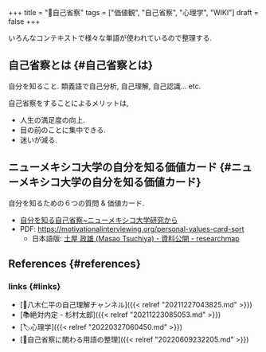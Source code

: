 +++
title = "📝自己省察"
tags = ["価値観", "自己省察", "心理学", "WIKI"]
draft = false
+++

いろんなコンテキストで様々な単語が使われているので整理する.


## 自己省察とは {#自己省察とは}

自分を知ること. 類義語で自己分析, 自己理解, 自己認識... etc.

自己省察をすることによるメリットは,

-   人生の満足度の向上.
-   目の前のことに集中できる.
-   迷いが減る.


## ニューメキシコ大学の自分を知る価値カード {#ニューメキシコ大学の自分を知る価値カード}

自分を知るための６つの質問 & 価値カード.

-   [自分を知る自己省察~ニューメキシコ大学研究から](https://daigoblog.jp/jikoseisatsu/)
-   PDF: <https://motivationalinterviewing.org/personal-values-card-sort>
    -   日本語版: [土屋 政雄 (Masao Tsuchiya) - 資料公開 - researchmap](https://researchmap.jp/multidatabases/multidatabase_contents/detail/230084/35e89e7c03cd600db4f2205d2ca3f5b9?frame_id=565479)


## References {#references}


### links {#links}

-   [📂八木仁平の自己理解チャンネル]({{< relref "20211227043825.md" >}})
-   [📚絶対内定 - 杉村太郎]({{< relref "20211223085053.md" >}})
-   [🏷心理学]({{< relref "20220327060450.md" >}})
-   [📝自己省察に関わる用語の整理]({{< relref "20220609232205.md" >}})
